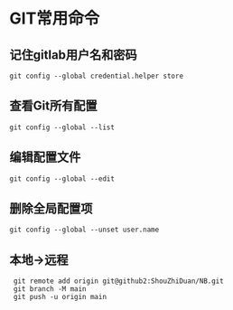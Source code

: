 # GIT常用命令

## 记住gitlab用户名和密码
```shell
git config --global credential.helper store
```

## 查看Git所有配置
```shell
git config --global --list
```

## 编辑配置文件
```shell
git config --global --edit
```

## 删除全局配置项
```shell
git config --global --unset user.name
```

## 本地->远程
```shell
 git remote add origin git@github2:ShouZhiDuan/NB.git
 git branch -M main 
 git push -u origin main
```